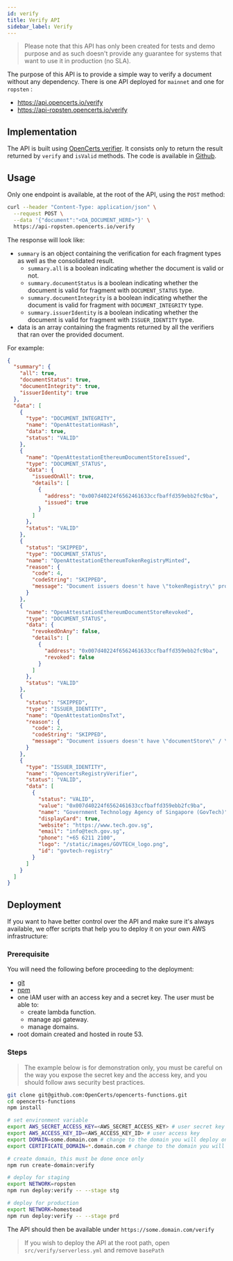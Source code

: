 ```yaml
---
id: verify
title: Verify API
sidebar_label: Verify
---
```


> Please note that this API has only been created for tests and demo purpose and as such doesn't provide any guarantee for systems that want to use it in production (no SLA).

The purpose of this API is to provide a simple way to verify a document without any dependency. There is one API deployed for `mainnet` and one for `ropsten` :

- https://api.opencerts.io/verify
- https://api-ropsten.opencerts.io/verify

## Implementation

The API is built using [OpenCerts verifier](/docs/verifier). It consists only to return the result returned by `verify` and `isValid` methods. The code is available in [Github](https://github.com/OpenCerts/opencerts-functions/blob/master/src/verify/index.js).

## Usage

Only one endpoint is available, at the root of the API, using the `POST` method:

```bash
curl --header "Content-Type: application/json" \
  --request POST \
  --data '{"document":"<OA_DOCUMENT_HERE>"}' \
  https://api-ropsten.opencerts.io/verify
```

The response will look like:

- `summary` is an object containing the verification for each fragment types as well as the consolidated result.
  - `summary.all` is a boolean indicating whether the document is valid or not.
  - `summary.documentStatus` is a boolean indicating whether the document is valid for fragment with `DOCUMENT_STATUS` type.
  - `summary.documentIntegrity` is a boolean indicating whether the document is valid for fragment with `DOCUMENT_INTEGRITY` type.
  - `summary.issuerIdentity` is a boolean indicating whether the document is valid for fragment with `ISSUER_IDENTITY` type.
- data is an array containing the fragments returned by all the verifiers that ran over the provided document.

For example:

```json
{
  "summary": {
    "all": true,
    "documentStatus": true,
    "documentIntegrity": true,
    "issuerIdentity": true
  },
  "data": [
    {
      "type": "DOCUMENT_INTEGRITY",
      "name": "OpenAttestationHash",
      "data": true,
      "status": "VALID"
    },
    {
      "name": "OpenAttestationEthereumDocumentStoreIssued",
      "type": "DOCUMENT_STATUS",
      "data": {
        "issuedOnAll": true,
        "details": [
          {
            "address": "0x007d40224f6562461633ccfbaffd359ebb2fc9ba",
            "issued": true
          }
        ]
      },
      "status": "VALID"
    },
    {
      "status": "SKIPPED",
      "type": "DOCUMENT_STATUS",
      "name": "OpenAttestationEthereumTokenRegistryMinted",
      "reason": {
        "code": 4,
        "codeString": "SKIPPED",
        "message": "Document issuers doesn't have \"tokenRegistry\" property or TOKEN_REGISTRY method"
      }
    },
    {
      "name": "OpenAttestationEthereumDocumentStoreRevoked",
      "type": "DOCUMENT_STATUS",
      "data": {
        "revokedOnAny": false,
        "details": [
          {
            "address": "0x007d40224f6562461633ccfbaffd359ebb2fc9ba",
            "revoked": false
          }
        ]
      },
      "status": "VALID"
    },
    {
      "status": "SKIPPED",
      "type": "ISSUER_IDENTITY",
      "name": "OpenAttestationDnsTxt",
      "reason": {
        "code": 2,
        "codeString": "SKIPPED",
        "message": "Document issuers doesn't have \"documentStore\" / \"tokenRegistry\" property or doesn't use DNS-TXT type"
      }
    },
    {
      "type": "ISSUER_IDENTITY",
      "name": "OpencertsRegistryVerifier",
      "status": "VALID",
      "data": [
        {
          "status": "VALID",
          "value": "0x007d40224f6562461633ccfbaffd359ebb2fc9ba",
          "name": "Government Technology Agency of Singapore (GovTech)",
          "displayCard": true,
          "website": "https://www.tech.gov.sg",
          "email": "info@tech.gov.sg",
          "phone": "+65 6211 2100",
          "logo": "/static/images/GOVTECH_logo.png",
          "id": "govtech-registry"
        }
      ]
    }
  ]
}
```

## Deployment

If you want to have better control over the API and make sure it's always available, we offer scripts that help you to deploy it on your own AWS infrastructure:

### Prerequisite

You will need the following before proceeding to the deployment:

- [git](https://git-scm.com/)
- [npm](https://nodejs.org/en/)
- one IAM user with an access key and a secret key. The user must be able to:
  - create lambda function.
  - manage api gateway.
  - manage domains.
- root domain created and hosted in route 53.

### Steps

> The example below is for demonstration only, you must be careful on the way you expose the secret key and the access key, and you should follow aws security best practices.

```bash
git clone git@github.com:OpenCerts/opencerts-functions.git
cd opencerts-functions
npm install

# set environment variable
export AWS_SECRET_ACCESS_KEY=<AWS_SECRET_ACCESS_KEY> # user secret key
export AWS_ACCESS_KEY_ID=<AWS_ACCESS_KEY_ID> # user access key
export DOMAIN=some.domain.com # change to the domain you will deploy on
export CERTIFICATE_DOMAIN=*.domain.com # change to the domain you will deploy on

# create domain, this must be done once only
npm run create-domain:verify

# deploy for staging
export NETWORK=ropsten
npm run deploy:verify -- --stage stg

# deploy for production
export NETWORK=homestead
npm run deploy:verify -- --stage prd
```

The API should then be available under `https://some.domain.com/verify`

> If you wish to deploy the API at the root path, open `src/verify/serverless.yml` and remove `basePath`
